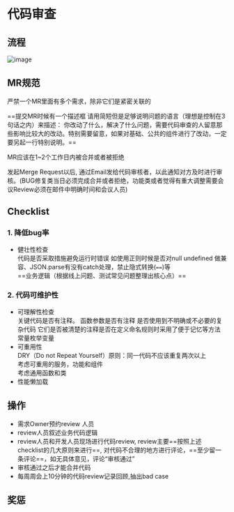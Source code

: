 # 代码审查

## 流程
![image](//yun.dui88.com/qiho-h5/images/codereview.png)
## MR规范
严禁一个MR里面有多个需求，除非它们是紧密关联的

==提交MR时候有一个描述框 请用简短但是足够说明问题的语言（理想是控制在3句话之内）来描述： 你改动了什么，解决了什么问题，需要代码审查的人留意那些影响比较大的改动。特别需要留意，如果对基础、公共的组件进行了改动，一定要另起一行特别说明。==

MR应该在1~2个工作日内被合并或者被拒绝

发起Merge Request以后, 通过Email发给代码审核者，以此通知对方及时进行审核。(BUG修复类当日必须完成合并或者拒绝，功能类或者觉得有重大调整需要会议Review必须在邮件中明确时间和会议人员)
## Checklist
### 1. 降低bug率  
- 健壮性检查  
代码是否采取措施避免运行时错误 如使用正则时候是否对null undefined 做兼容、JSON.parse有没有catch处理，禁止隐式转换(`==`)等  
==业务逻辑（根据线上问题、测试常见问题整理出核心点）==



### 2. 代码可维护性

- 可理解性检查  
关键代码是否有注释。
函数参数是否有注释 是否使用到不明确或不必要的复杂代码
它们是否被清楚的注释是否在定义命名规则时采用了便于记忆等方法
常量枚举变量
- 可重用性  
DRY（Do not Repeat Yourself）原则：同一代码不应该重复两次以上  
考虑可重用的服务，功能和组件  
考虑通用函数和类
- 性能懒加载
## 操作 
- 需求Owner预约review 人员  
- review人员叙述业务代码逻辑  
- review人员和开发人员现场进行代码review, review主要==按照上述checklist的几大原则来进行==, 对代码不合理的地方进行评论，==至少留一条评论==，如无具体意见，评论“审核通过”   
- 审核通过之后才能合并代码
- 每周周会上10分钟的代码review记录回顾,抽出bad case
## 奖惩
